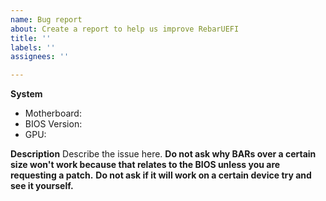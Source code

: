 ```yaml
---
name: Bug report
about: Create a report to help us improve RebarUEFI
title: ''
labels: ''
assignees: ''

---
```


**System**
 - Motherboard: 
 - BIOS Version:
 - GPU: 

**Description**
Describe the issue here. **Do not ask why BARs over a certain size won't work because that relates to the BIOS unless you are requesting a patch.** **Do not ask if it will work on a certain device try and see it yourself.**

